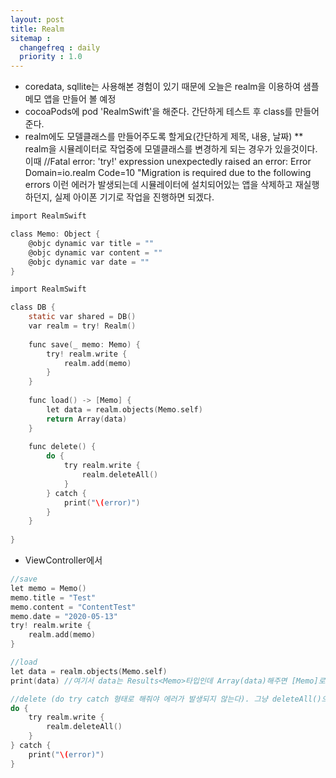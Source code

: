 ```yaml
---
layout: post
title: Realm
sitemap :
  changefreq : daily
  priority : 1.0
---
```


- coredata, sqllite는 사용해본 경험이 있기 때문에 오늘은 realm을 이용하여 샘플 메모 앱을 만들어 볼 예정
- cocoaPods에 pod 'RealmSwift'을 해준다. 간단하게 테스트 후 class를 만들어준다.
- realm에도 모델클래스를 만들어주도록 할게요(간단하게 제목, 내용, 날짜)
** realm을 시뮬레이터로 작업중에 모델클래스를 변경하게 되는 경우가 있을것이다. 이때
//Fatal error: 'try!' expression unexpectedly raised an error: Error Domain=io.realm Code=10 "Migration is required due to the following errors
이런 에러가 발생되는데 시뮬레이터에 설치되어있는 앱을 삭제하고 재실행 하던지, 실제 아이폰 기기로 작업을 진행하면 되겠다.

```c
import RealmSwift

class Memo: Object {
    @objc dynamic var title = ""
    @objc dynamic var content = ""
    @objc dynamic var date = ""
}
```

```c
import RealmSwift

class DB {
    static var shared = DB()
    var realm = try! Realm()
    
    func save(_ memo: Memo) {
        try! realm.write {
            realm.add(memo)
        }
    }
    
    func load() -> [Memo] {
        let data = realm.objects(Memo.self)
        return Array(data)
    }
    
    func delete() {
        do {
            try realm.write {
                realm.deleteAll()
            }
        } catch {
            print("\(error)")
        }
    }
    
}
```

- ViewController에서
```c
//save
let memo = Memo()
memo.title = "Test"
memo.content = "ContentTest"
memo.date = "2020-05-13"
try! realm.write {
    realm.add(memo)
}

//load
let data = realm.objects(Memo.self)
print(data) //여기서 data는 Results<Memo>타입인데 Array(data)해주면 [Memo]로 변경된다.

//delete (do try catch 형태로 해줘야 에러가 발생되지 않는다). 그냥 deleteAll()으로 하면 안됨
do {
    try realm.write {
        realm.deleteAll()
    }
} catch {
    print("\(error)")
}
```





